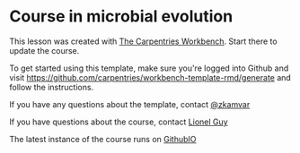 # Course in microbial evolution

This lesson was created with [The Carpentries Workbench][workbench]. Start there to update the course.

To get started using this template, make sure you're logged into Github and visit https://github.com/carpentries/workbench-template-rmd/generate
and follow the instructions.

If you have any questions about the template, contact 
[@zkamvar](https://github.com/zkamvar)

If you have questions about the course, contact 
[Lionel Guy](mailto:lionel.guy@imbim.uu.se)

The latest instance of the course runs on [GithubIO](https://github.com/lguy/course-microbial-genomics.git)

[workbench]: https://carpentries.github.io/sandpaper-docs/
